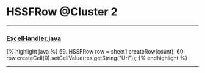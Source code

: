 # HSSFRow @Cluster 2

***

### [ExcelHandler.java](https://searchcode.com/codesearch/view/71586384/)
{% highlight java %}
59. HSSFRow row = sheet1.createRow(count); 
60. row.createCell(0).setCellValue(res.getString("Url")); 
{% endhighlight %}

***

